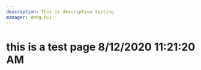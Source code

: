 ```yaml
---
description: This is description testing
manager: Wang.Hui
---
```

# this is a test page 8/12/2020 11:21:20 AM